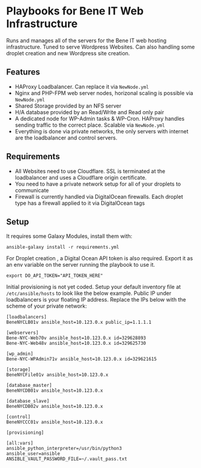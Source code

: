 # Playbooks for Bene IT Web Infrastructure 
Runs and manages all of the servers for the Bene IT web hosting infrastructure. Tuned to serve Wordpress Websites. Can also handling some droplet creation and new Wordpress site creation.

## Features
 - HAProxy Loadbalancer. Can replace it via `NewNode.yml`
 - Nginx and PHP-FPM web server nodes, horizonal scaling is possible via `NewNode.yml`
 - Shared Storage provided by an NFS server
 - H/A database provided by an Read/Write and Read only pair
 - A dedicated node for WP-Admin tasks & WP-Cron. HAProxy handles sending traffic to the correct place. Scalable via `NewNode.yml`
 - Everything is done via private networks, the only servers with internet are the loadbalancer and control servers. 

## Requirements
 - All Websites need to use Cloudflare. SSL is terminated at the loadbalancer and uses a Cloudflare origin certificate. 
 - You need to have a private network setup for all of your droplets to communicate
 - Firewall is currently handled via DigitalOcean firewalls. Each droplet type has a firewall applied to it via DigitalOcean tags

## Setup
It requires some Galaxy Modules, install them with:

    ansible-galaxy install -r requirements.yml

For Droplet creation , a Digital Ocean API token is also required. Export it as an env variable on the server running the playbook to use it. 

    export DO_API_TOKEN="API_TOKEN_HERE" 

Initial provisioning is not yet coded. Setup your default inventory file at `/etc/ansible/hosts` to look like the below example. Public IP under loadbalancers is your floating IP address. Replace the IPs below with the scheme of your private network:
```
[loadbalancers]
BeneNYCLB01v ansible_host=10.123.0.x public_ip=1.1.1.1

[webservers]
Bene-NYC-Web70v ansible_host=10.123.0.x id=329628893
Bene-NYC-Web48v ansible_host=10.123.0.x id=329625730

[wp_admin]
Bene-NYC-WPAdmin71v ansible_host=10.123.0.x id=329621615

[storage]
BeneNYCFile01v ansible_host=10.123.0.x

[database_master]
BeneNYCDB01v ansible_host=10.123.0.x

[database_slave]
BeneNYCDB02v ansible_host=10.123.0.x

[control]
BeneNYCCC01v ansible_host=10.123.0.x

[provisioning]

[all:vars]
ansible_python_interpreter=/usr/bin/python3
ansible_user=ansible
ANSIBLE_VAULT_PASSWORD_FILE=~/.vault_pass.txt
```
